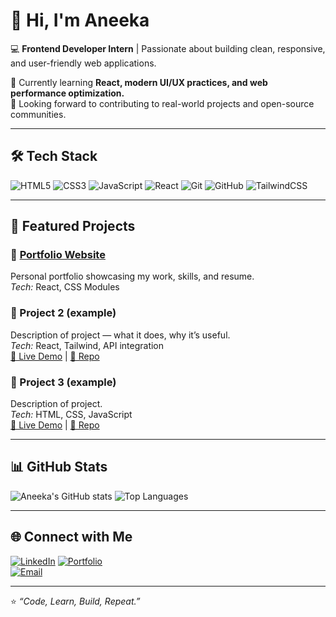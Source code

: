 # 👋 Hi, I'm Aneeka

💻 **Frontend Developer Intern** | Passionate about building clean, responsive, and user-friendly web applications.  

🌱 Currently learning **React, modern UI/UX practices, and web performance optimization.**  
🚀 Looking forward to contributing to real-world projects and open-source communities.  

---

## 🛠️ Tech Stack

![HTML5](https://img.shields.io/badge/HTML5-E34F26?style=for-the-badge&logo=html5&logoColor=white)
![CSS3](https://img.shields.io/badge/CSS3-1572B6?style=for-the-badge&logo=css3&logoColor=white)
![JavaScript](https://img.shields.io/badge/JavaScript-F7DF1E?style=for-the-badge&logo=javascript&logoColor=black)
![React](https://img.shields.io/badge/React-20232A?style=for-the-badge&logo=react&logoColor=61DAFB)
![Git](https://img.shields.io/badge/Git-F05032?style=for-the-badge&logo=git&logoColor=white)
![GitHub](https://img.shields.io/badge/GitHub-181717?style=for-the-badge&logo=github&logoColor=white)
![TailwindCSS](https://img.shields.io/badge/TailwindCSS-06B6D4?style=for-the-badge&logo=tailwindcss&logoColor=white)

---

## 📌 Featured Projects

### 🔹 [Portfolio Website](https://anee-portfolio.netlify.app/)  
Personal portfolio showcasing my work, skills, and resume.  
*Tech:* React, CSS Modules  

### 🔹 Project 2 (example)  
Description of project — what it does, why it’s useful.  
*Tech:* React, Tailwind, API integration  
[🔗 Live Demo](#) | [📂 Repo](#)  

### 🔹 Project 3 (example)  
Description of project.  
*Tech:* HTML, CSS, JavaScript  
[🔗 Live Demo](#) | [📂 Repo](#)  

---

## 📊 GitHub Stats

![Aneeka's GitHub stats](https://www.linkedin.com/in/aneeka-a74166204/) 
![Top Languages](https://github-readme-stats.vercel.app/api/top-langs/?username=aneeka&layout=compact&theme=tokyonight)

---

## 🌐 Connect with Me

[![LinkedIn](https://img.shields.io/badge/LinkedIn-0077B5?style=for-the-badge&logo=linkedin&logoColor=white)](https://www.linkedin.com/in/aneeka-a74166204/)
[![Portfolio](https://img.shields.io/badge/Portfolio-000000?style=for-the-badge&logo=vercel&logoColor=white)](https://anee-portfolio.netlify.app/)  
[![Email](https://img.shields.io/badge/Email-D14836?style=for-the-badge&logo=gmail&logoColor=white)](mailto:yourmail@gmail.com)  

---

⭐️ *“Code, Learn, Build, Repeat.”*  
